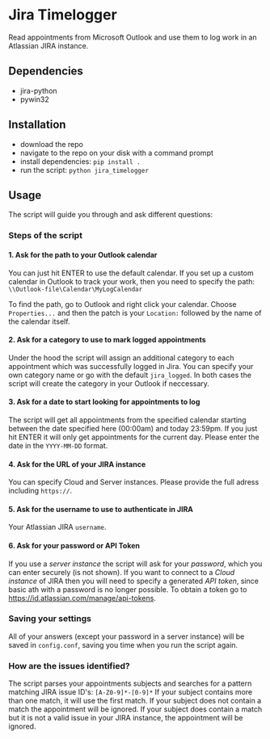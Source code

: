 # Jira Timelogger
Read appointments from Microsoft Outlook and use them to log work in an Atlassian JIRA instance.

## Dependencies
* jira-python
* pywin32

## Installation
* download the repo
* navigate to the repo on your disk with a command prompt
* install dependencies: `pip install .`
* run the script: `python jira_timelogger`

## Usage
The script will guide you through and ask different questions:

### Steps of the script
#### 1. Ask for the path to your Outlook calendar
You can just hit ENTER to use the default calendar. If you set up a custom calendar in Outlook to track your work, then you need to specify the path:
`\\Outlook-file\Calendar\MyLogCalendar`

To find the path, go to Outlook and right click your calendar. Choose `Properties...` and then the patch is your `Location:` followed by the name of the calendar itself.

#### 2. Ask for a category to use to mark logged appointments
Under the hood the script will assign an additional category to each appointment which was successfully logged in Jira.
You can specify your own category name or go with the default `jira_logged`. 
In both cases the script will create the category in your Outlook if neccessary.

#### 3. Ask for a date to start looking for appointments to log
The script will get all appointments from the specified calendar starting between the date specified here (00:00am) and today 23:59pm. If you just hit ENTER it will only get appointments for the current day.
Please enter the date in the `YYYY-MM-DD` format.

#### 4. Ask for the URL of your JIRA instance
You can specify Cloud and Server instances. Please provide the full adress including `https://`.

#### 5. Ask for the username to use to authenticate in JIRA
Your Atlassian JIRA `username`.

#### 6. Ask for your password or API Token
If you use a _server instance_ the script will ask for your _password_, which you can enter securely (is not shown).
If you want to connect to a _Cloud instance_ of JIRA then you will need to specify a generated _API token_, since basic ath with a password is no longer possible.
To obtain a token go to https://id.atlassian.com/manage/api-tokens.

### Saving your settings
All of your answers (except your password in a server instance) will be saved in `config.conf`, saving you time when you run the script again.

### How are the issues identified?
The script parses your appointments subjects and searches for a pattern matching JIRA issue ID's: `[A-Z0-9]*-[0-9]*`
If your subject contains more than one match, it will use the first match.
If your subject does not contain a match the appointment will be ignored.
If your subject does contain a match but it is not a valid issue in your JIRA instance, the appointment will be ignored.
